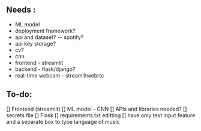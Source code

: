 ## Needs : 
- ML model
- deployment framework?
- api and dataset? -- spotify?
- api key storage?
- cv?
- cnn
- frontend - streamlit
- backend - flask/django?
- real-time webcam - streamlitwebrtc

## To-do:
[] Frontend (streamlit)
[] ML model - CNN
[] APIs and libraries needed?
[] secrets file
[] Flask
[] requirements.txt editting
[] have only text input feature and a separate box to type language of music